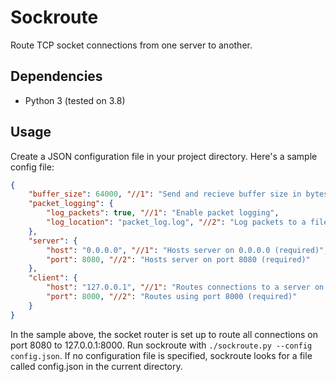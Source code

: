 # Sockroute
Route TCP socket connections from one server to another.

## Dependencies
- Python 3 (tested on 3.8)

## Usage
Create a JSON configuration file in your project directory. Here's a sample config file:
```json
{
    "buffer_size": 64000, "//1": "Send and recieve buffer size in bytes (optional, default is 64000)",
    "packet_logging": {
        "log_packets": true, "//1": "Enable packet logging",
        "log_location": "packet_log.log", "//2": "Log packets to a file called packet_log.log in the current directory"
    },
    "server": {
        "host": "0.0.0.0", "//1": "Hosts server on 0.0.0.0 (required)",
        "port": 8080, "//2": "Hosts server on port 8080 (required)"
    },
    "client": {
        "host": "127.0.0.1", "//1": "Routes connections to a server on localhost (required)",
        "port": 8000, "//2": "Routes using port 8000 (required)"
    }
}
```
In the sample above, the socket router is set up to route all connections on port 8080 to 127.0.0.1:8000. Run sockroute with `./sockroute.py --config config.json`. If no configuration file is specified, sockroute looks for a file called config.json in the current directory.
